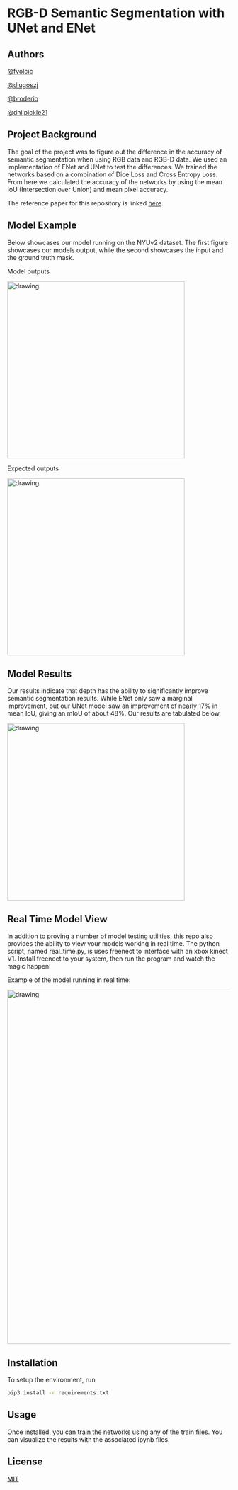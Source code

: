 # RGB-D Semantic Segmentation with UNet and ENet

## Authors

[@fvolcic](www.github.com/fvolcic)

[@dlugoszj](www.github.com/dlugosz)

[@broderio](https://github.com/broderio)

[@dhilpickle21](https://github.com/dhilpickle21)

## Project Background
The goal of the project was to figure out the difference in the accuracy of semantic segmentation when using RGB data and RGB-D data. We used an implementation of ENet and UNet to test the differences. We trained the networks based on a combination of Dice Loss and Cross Entropy Loss. From here we calculated the accuracy of the networks by using the mean IoU (Intersection over Union) and mean pixel accuracy. 

The reference paper for this repository is linked [here](https://github.com/fvolcic/NYUv2-Semantic-Segmentation/blob/main/report.pdf).

## Model Example

Below showcases our model running on the NYUv2 dataset. The first figure showcases our models output, while the second showcases the input and the ground truth mask. 

Model outputs

<img src="https://user-images.githubusercontent.com/59806465/207989873-6b0ea379-3948-41c8-916c-cb4f1175e46a.png" alt="drawing" width="400"/>

Expected outputs

<img src="https://user-images.githubusercontent.com/59806465/207989889-04eefe63-d989-4518-834c-ef59e3a4aaab.png" alt="drawing" width="400"/>

## Model Results

Our results indicate that depth has the ability to significantly improve semantic segmentation results. While ENet only saw a marginal improvement, but our UNet model saw an improvement of nearly 17% in mean IoU, giving an mIoU of about 48%. Our results are tabulated below. 

<img src="https://user-images.githubusercontent.com/59806465/208209542-35250bb6-b105-421e-a338-8c8759100b9d.png" alt="drawing" width="400"/>

## Real Time Model View 

In addition to proving a number of model testing utilities, this repo also provides the ability to view your models working in real time. The python script, named real_time.py, is uses freenect to interface with an xbox kinect V1. Install freenect to your system, then run the program and watch the magic happen!

Example of the model running in real time: 

<img src="https://user-images.githubusercontent.com/59806465/208266247-ae83ea7d-8d33-43f9-823a-6f712f58f0cb.png" alt="drawing" width="800"/>

## Installation

To setup the environment, run 
 
```bash
pip3 install -r requirements.txt
```
## Usage

Once installed, you can train the networks using any of the train files. You can visualize the results with the associated ipynb files. 

## License

[MIT](https://choosealicense.com/licenses/mit/)
